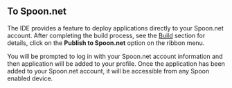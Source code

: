 ## To Spoon.net

The IDE provides a feature to deploy applications directly to your Spoon.net account. After completing the build process, see the [Build](/docs/building#working-with-the-ide) section for details, click on the **Publish to Spoon.net** option on the ribbon menu. 

You will be prompted to log in with your Spoon.net account information and then application will be added to your profile. Once the application has been added to your Spoon.net account, it will be accessible from any Spoon enabled device.

